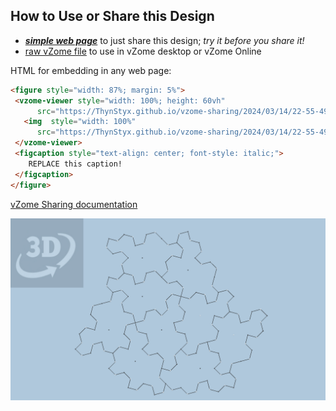
## How to Use or Share this Design

 - [***simple web page***](<https://ThynStyx.github.io/vzome-sharing/2024/03/14/22-55-49-LF-Polygonal-Spectre-Cluster/>) to just share this design; *try it before you share it!*
 - [raw vZome file](<https://raw.githubusercontent.com/ThynStyx/vzome-sharing/main/2024/03/14/22-55-49-LF-Polygonal-Spectre-Cluster/LF-Polygonal-Spectre-Cluster.vZome>) to use in vZome desktop or vZome Online
 
 HTML for embedding in any web page:
 ```html
<figure style="width: 87%; margin: 5%">
  <vzome-viewer style="width: 100%; height: 60vh"
       src="https://ThynStyx.github.io/vzome-sharing/2024/03/14/22-55-49-LF-Polygonal-Spectre-Cluster/LF-Polygonal-Spectre-Cluster.vZome" >
    <img  style="width: 100%"
       src="https://ThynStyx.github.io/vzome-sharing/2024/03/14/22-55-49-LF-Polygonal-Spectre-Cluster/LF-Polygonal-Spectre-Cluster.png" >
  </vzome-viewer>
  <figcaption style="text-align: center; font-style: italic;">
     REPLACE this caption!
  </figcaption>
</figure>
 ```

[vZome Sharing documentation](https://vzome.github.io/vzome/sharing.html#how-it-works)

![Image](<LF-Polygonal-Spectre-Cluster.png>)

